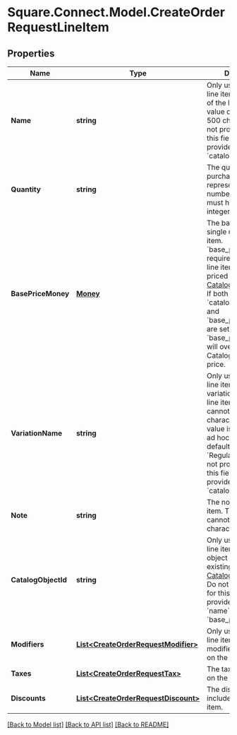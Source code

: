 # Square.Connect.Model.CreateOrderRequestLineItem
## Properties

Name | Type | Description | Notes
------------ | ------------- | ------------- | -------------
**Name** | **string** | Only used for ad hoc line items. The name of the line item. This value cannot exceed 500 characters.  Do not provide a value for this field if you provide a value for &#x60;catalog_object_id&#x60;. | [optional] 
**Quantity** | **string** | The quantity to purchase, as a string representation of a number.  This string must have a positive integer value. | 
**BasePriceMoney** | [**Money**](Money.md) | The base price for a single unit of the line item.  &#x60;base_price_money&#x60; is required for ad hoc line items and variable priced [CatalogItemVariation](#type-catalogitemvariation)s. If both &#x60;catalog_object_id&#x60; and &#x60;base_price_money&#x60; are set, &#x60;base_price_money&#x60; will override the CatalogItemVariation&#39;s price. | [optional] 
**VariationName** | **string** | Only used for ad hoc line items. The variation name of the line item. This value cannot exceed 255 characters.  If this value is not set for an ad hoc line item, the default value of &#x60;Regular&#x60; is used.  Do not provide a value for this field if you provide a value for the &#x60;catalog_object_id&#x60;. | [optional] 
**Note** | **string** | The note of the line item. This value cannot exceed 500 characters. | [optional] 
**CatalogObjectId** | **string** | Only used for Catalog line items. The catalog object ID for an existing [CatalogItemVariation](#type-catalogitemvariation).  Do not provide a value for this field if you provide a value for &#x60;name&#x60; and &#x60;base_price_money&#x60;. | [optional] 
**Modifiers** | [**List&lt;CreateOrderRequestModifier&gt;**](CreateOrderRequestModifier.md) | Only used for Catalog line items. The modifiers to include on the line item. | [optional] 
**Taxes** | [**List&lt;CreateOrderRequestTax&gt;**](CreateOrderRequestTax.md) | The taxes to include on the line item. | [optional] 
**Discounts** | [**List&lt;CreateOrderRequestDiscount&gt;**](CreateOrderRequestDiscount.md) | The discounts to include on the line item. | [optional] 



[[Back to Model list]](../README.md#documentation-for-models) [[Back to API list]](../README.md#documentation-for-api-endpoints) [[Back to README]](../README.md)

